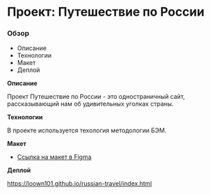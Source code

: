 # Проект: Путешествие по России

### Обзор
* Описание
* Технологии
* Макет
* Деплой

**Описание**

Проект Путешествие по России - это одностраничный сайт, рассказывающий нам об удивительных уголках страны.

**Технологии**

В проекте используется техология методологии БЭМ.

**Макет**

* [Ссылка на макет в Figma](https://www.figma.com/file/5S2WSbEFL6awjVWJ0NWL8Q/Sprint-3_-Russia-_-desktop-mobile?node-id=28503%3A0)

**Деплой**

https://loown101.github.io/russian-travel/index.html